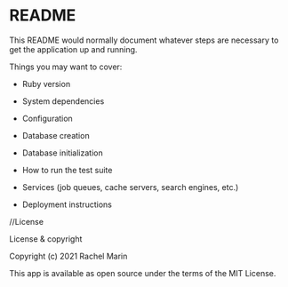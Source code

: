 # README

This README would normally document whatever steps are necessary to get the
application up and running.

Things you may want to cover:

* Ruby version

* System dependencies

* Configuration

* Database creation

* Database initialization

* How to run the test suite

* Services (job queues, cache servers, search engines, etc.)

* Deployment instructions

//License

License & copyright

Copyright (c) 2021 Rachel Marin

This app is available as open source under the terms of the MIT License.